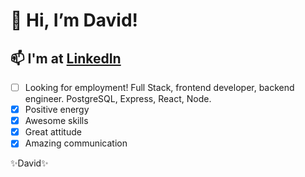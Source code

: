 # 👋 Hi, I’m David!

## 📫 I'm at [LinkedIn](https://linkedin.com/in/drchaney/)

- [ ] Looking for employment!  Full Stack, frontend developer, backend engineer.  PostgreSQL, Express, React, Node.
- [x] Positive energy
- [x] Awesome skills
- [x] Great attitude
- [x] Amazing communication

✨David✨
